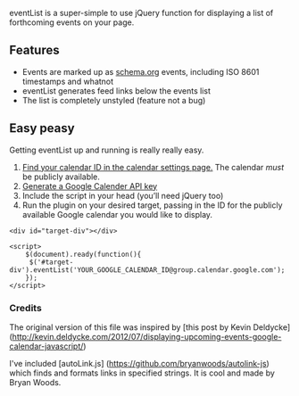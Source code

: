 eventList is a super-simple to use jQuery function for displaying a list of forthcoming events on your page.

## Features

* Events are marked up as [schema.org](http://schema.org) events, including ISO 8601 timestamps and whatnot
* eventList generates feed links below the events list
* The list is completely unstyled (feature not a bug)

## Easy peasy

Getting eventList up and running is really really easy.

1. [Find your calendar ID in the calendar settings page.](https://support.google.com/calendar/answer/63962?hl=en) The calendar _must_ be publicly available.
2. [Generate a Google Calender API key](https://console.developers.google.com/flows/enableapi?apiid=calendar)
3. Include the script in your head (you’ll need jQuery too)
4. Run the plugin on your desired target, passing in the ID for the publicly available Google calendar you would like to display.

```
<div id="target-div"></div>

<script>
	$(document).ready(function(){
	 $('#target-div').eventList('YOUR_GOOGLE_CALENDAR_ID@group.calendar.google.com');
	});
</script>
```

### Credits

The original version of this file was inspired by [this post by Kevin Deldycke] (http://kevin.deldycke.com/2012/07/displaying-upcoming-events-google-calendar-javascript/)

I've included [autoLink.js] (https://github.com/bryanwoods/autolink-js) which finds and formats links in specified strings. It is cool and made by Bryan Woods.
